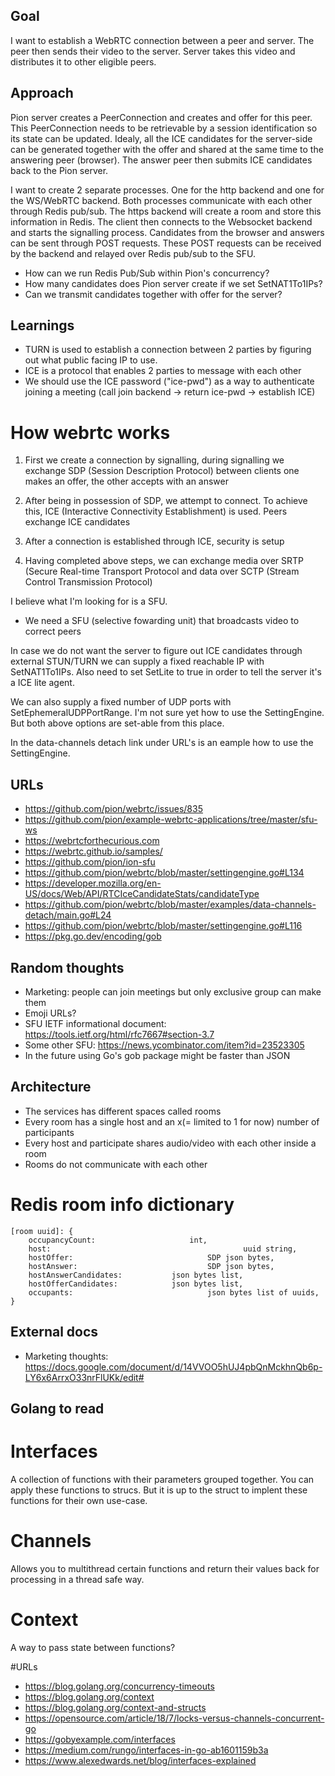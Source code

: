 ## Goal

I want to establish a WebRTC connection between a peer and server. The peer then sends their video to the server.
Server takes this video and distributes it to other eligible peers.

## Approach

Pion server creates a PeerConnection and creates and offer for this peer. This PeerConnection needs to be retrievable by a session identification so its state can be updated. Idealy, all the ICE candidates for the server-side can be generated together with the offer and shared at the same time to the answering peer (browser). The answer peer then submits ICE candidates back to the Pion server.

I want to create 2 separate processes. One for the http backend and one for the WS/WebRTC backend. Both processes communicate with each other through Redis pub/sub. The https backend will create a room and store this information in Redis. The client then connects to the Websocket backend and starts the signalling process. Candidates from the browser and answers can be sent through POST requests. These POST requests can be received by the backend and relayed over Redis pub/sub to the SFU.

- How can we run Redis Pub/Sub within Pion's concurrency?
- How many candidates does Pion server create if we set SetNAT1To1IPs?
- Can we transmit candidates together with offer for the server?

## Learnings

- TURN is used to establish a connection between 2 parties by figuring out what public facing IP to use.
- ICE is a protocol that enables 2 parties to message with each other
- We should use the ICE password ("ice-pwd") as a way to authenticate joining a meeting (call join backend -> return ice-pwd -> establish ICE)

# How webrtc works

1. First we create a connection by signalling, during signalling we exchange SDP (Session Description Protocol) between clients one makes an offer, the other accepts with an answer

2. After being in possession of SDP, we attempt to connect. To achieve this, ICE (Interactive Connectivity Establishment) is used. Peers exchange ICE candidates

3. After a connection is established through ICE, security is setup

4. Having completed above steps, we can exchange media over SRTP (Secure Real-time Transport Protocol and data over SCTP (Stream Control Transmission Protocol)

I believe what I'm looking for is a SFU.

- We need a SFU (selective fowarding unit) that broadcasts video to correct peers

In case we do not want the server to figure out ICE candidates through external STUN/TURN we can supply a fixed reachable IP with SetNAT1To1IPs. Also need to set SetLite to true in order to tell the server it's a ICE lite agent.

We can also supply a fixed number of UDP ports with SetEphemeralUDPPortRange. I'm not sure yet how to use the SettingEngine. But both above options are set-able from this place.

In the data-channels detach link under URL's is an eample how to use the SettingEngine.

## URLs

- https://github.com/pion/webrtc/issues/835
- https://github.com/pion/example-webrtc-applications/tree/master/sfu-ws
- https://webrtcforthecurious.com
- https://webrtc.github.io/samples/
- https://github.com/pion/ion-sfu
- https://github.com/pion/webrtc/blob/master/settingengine.go#L134
- https://developer.mozilla.org/en-US/docs/Web/API/RTCIceCandidateStats/candidateType
- https://github.com/pion/webrtc/blob/master/examples/data-channels-detach/main.go#L24
- https://github.com/pion/webrtc/blob/master/settingengine.go#L116
- https://pkg.go.dev/encoding/gob

## Random thoughts

- Marketing: people can join meetings but only exclusive group can make them
- Emoji URLs?
- SFU IETF informational document: https://tools.ietf.org/html/rfc7667#section-3.7
- Some other SFU: https://news.ycombinator.com/item?id=23523305
- In the future using Go's gob package might be faster than JSON

## Architecture

- The services has different spaces called rooms
- Every room has a single host and an x(= limited to 1 for now) number of participants
- Every host and participate shares audio/video with each other inside a room
- Rooms do not communicate with each other

# Redis room info dictionary

```
[room uuid]: {
	occupancyCount:						int,
	host:											uuid string,
	hostOffer:								SDP json bytes,
	hostAnswer:								SDP json bytes,
	hostAnswerCandidates:			json bytes list,
	hostOfferCandidates:			json bytes list,
	occupants:								json bytes list of uuids,
}
```

## External docs

- Marketing thoughts: https://docs.google.com/document/d/14VVOO5hUJ4pbQnMckhnQb6p-LY6x6ArrxO33nrFlUKk/edit#

## Golang to read

# Interfaces

A collection of functions with their parameters grouped together. You can apply these functions to strucs. But it is up to the struct to implent these functions for their own use-case.

# Channels

Allows you to multithread certain functions and return their values back for processing in a thread safe way.

# Context

A way to pass state between functions?

#URLs

- https://blog.golang.org/concurrency-timeouts
- https://blog.golang.org/context
- https://blog.golang.org/context-and-structs
- https://opensource.com/article/18/7/locks-versus-channels-concurrent-go
- https://gobyexample.com/interfaces
- https://medium.com/rungo/interfaces-in-go-ab1601159b3a
- https://www.alexedwards.net/blog/interfaces-explained
